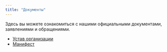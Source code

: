 ```yaml
---
title: "Документы"
---
```


Здесь вы можете ознакомиться с нашими официальными документами, заявлениями и обращениями.

- [Устав организации](/p/docs/ustav)
- [Манифест](/p/docs/manifest)
